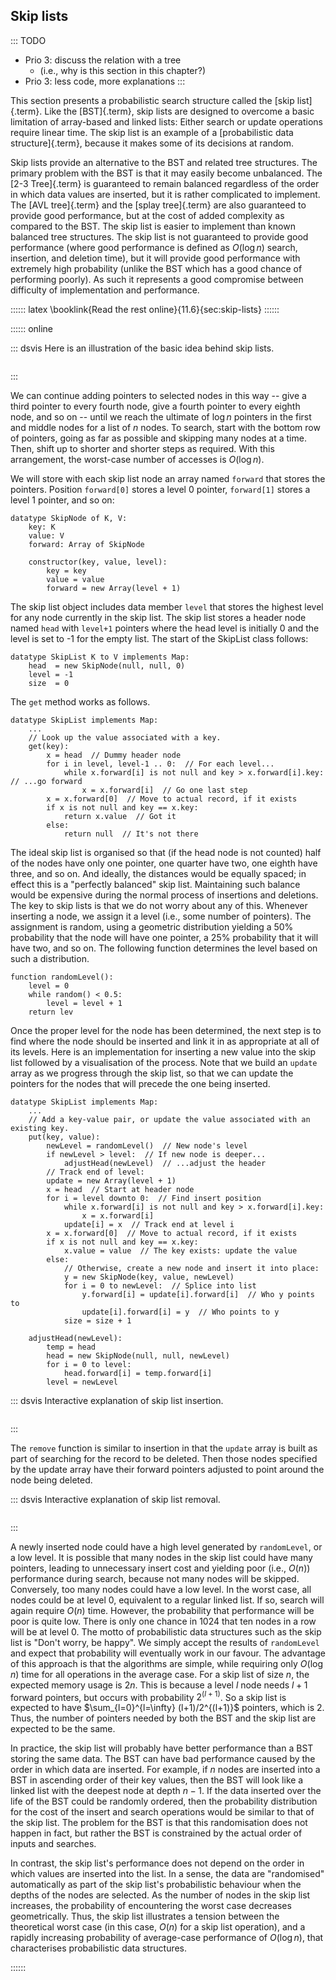 
## Skip lists

::: TODO
- Prio 3: discuss the relation with a tree
    - (i.e., why is this section in this chapter?)
- Prio 3: less code, more explanations
:::

This section presents a probabilistic search structure called the
[skip list]{.term}. Like the
[BST]{.term}, skip lists are designed to
overcome a basic limitation of array-based and linked lists: Either
search or update operations require linear time. The skip list is an
example of a [probabilistic data structure]{.term}, because it makes some of its decisions at random.

Skip lists provide an alternative to the BST and related tree
structures. The primary problem with the BST is that it may easily
become unbalanced. The [2-3 Tree]{.term} is
guaranteed to remain balanced regardless of the order in which data
values are inserted, but it is rather complicated to implement. The
[AVL tree]{.term} and the
[splay tree]{.term} are also guaranteed to
provide good performance, but at the cost of added complexity as
compared to the BST. The skip list is easier to implement than known
balanced tree structures. The skip list is not guaranteed to provide
good performance (where good performance is defined as $O(\log n)$
search, insertion, and deletion time), but it will provide good
performance with extremely high probability (unlike the BST which has a
good chance of performing poorly). As such it represents a good
compromise between difficulty of implementation and performance.


:::::: latex
\booklink{Read the rest online}{11.6}{sec:skip-lists}
::::::

:::::: online

::: dsvis
Here is an illustration of the basic idea behind skip lists.

``` {.jsav-animation src="SearchStruct/SkipListIntroCON.js" script="DataStructures/SkipList.js" links="DataStructures/SkipList.css SearchStruct/SkipListIntroCON.css"}
```
:::

We can continue adding pointers to selected nodes in this way -- give
a third pointer to every fourth node, give a fourth pointer to every
eighth node, and so on -- until we reach the ultimate of $\log n$
pointers in the first and middle nodes for a list of $n$ nodes. To
search, start with the bottom row of pointers, going as far as possible
and skipping many nodes at a time. Then, shift up to shorter and shorter
steps as required. With this arrangement, the worst-case number of
accesses is $O(\log n)$.

We will store with each skip list node an array named `forward` that
stores the pointers. Position `forward[0]` stores a level 0 pointer,
`forward[1]` stores a level 1 pointer, and so on:

    datatype SkipNode of K, V:
        key: K
        value: V
        forward: Array of SkipNode

        constructor(key, value, level):
            key = key
            value = value
            forward = new Array(level + 1)

The skip list object includes data member `level` that stores the
highest level for any node currently in the skip list. The skip list
stores a header node named `head` with `level+1` pointers where the head
level is initially 0 and the level is set to -1 for the empty list. The
start of the SkipList class follows:

    datatype SkipList K to V implements Map:
        head  = new SkipNode(null, null, 0)
        level = -1
        size  = 0

The `get` method works as follows.

    datatype SkipList implements Map:
        ...
        // Look up the value associated with a key.
        get(key):
            x = head  // Dummy header node
            for i in level, level-1 .. 0:  // For each level...
                while x.forward[i] is not null and key > x.forward[i].key:  // ...go forward
                    x = x.forward[i]  // Go one last step
            x = x.forward[0]  // Move to actual record, if it exists
            if x is not null and key == x.key:
                return x.value  // Got it
            else:
                return null  // It's not there

The ideal skip list is organised so that (if the head node is not
counted) half of the nodes have only one pointer, one quarter have two,
one eighth have three, and so on. And ideally, the distances would be
equally spaced; in effect this is a "perfectly balanced" skip list.
Maintaining such balance would be expensive during the normal process of
insertions and deletions. The key to skip lists is that we do not worry
about any of this. Whenever inserting a node, we assign it a level
(i.e., some number of pointers). The assignment is random, using a
geometric distribution yielding a 50% probability that the node will
have one pointer, a 25% probability that it will have two, and so on.
The following function determines the level based on such a
distribution.

    function randomLevel():
        level = 0
        while random() < 0.5:
            level = level + 1
        return lev

Once the proper level for the node has been determined, the next step is
to find where the node should be inserted and link it in as appropriate
at all of its levels. Here is an implementation for inserting a new
value into the skip list followed by a visualisation of the process.
Note that we build an `update` array as we progress through the skip
list, so that we can update the pointers for the nodes that will precede
the one being inserted.

    datatype SkipList implements Map:
        ...
        // Add a key-value pair, or update the value associated with an existing key.
        put(key, value):
            newLevel = randomLevel()  // New node's level
            if newLevel > level:  // If new node is deeper...
                adjustHead(newLevel)  // ...adjust the header
            // Track end of level:
            update = new Array(level + 1)
            x = head  // Start at header node
            for i = level downto 0:  // Find insert position
                while x.forward[i] is not null and key > x.forward[i].key:
                    x = x.forward[i]
                update[i] = x  // Track end at level i
            x = x.forward[0]  // Move to actual record, if it exists
            if x is not null and key == x.key:
                x.value = value  // The key exists: update the value
            else:
                // Otherwise, create a new node and insert it into place:
                y = new SkipNode(key, value, newLevel)
                for i = 0 to newLevel:  // Splice into list
                    y.forward[i] = update[i].forward[i]  // Who y points to
                    update[i].forward[i] = y  // Who points to y
                size = size + 1

        adjustHead(newLevel):
            temp = head
            head = new SkipNode(null, null, newLevel)
            for i = 0 to level:
                head.forward[i] = temp.forward[i]
            level = newLevel


::: dsvis
Interactive explanation of skip list insertion.

``` {.jsav-animation src="SearchStruct/SkipListInsertCON.js" script="DataStructures/SkipList.js" links="DataStructures/SkipList.css SearchStruct/SkipListInsertCON.css"}
```
:::

The `remove` function is similar to insertion in that the `update` array
is built as part of searching for the record to be deleted. Then those
nodes specified by the update array have their forward pointers adjusted
to point around the node being deleted.

::: dsvis
Interactive explanation of skip list removal.

``` {.jsav-animation src="SearchStruct/SkipListRmvCON.js" script="DataStructures/SkipList.js" links="DataStructures/SkipList.css SearchStruct/SkipListRmvCON.css"}
```
:::

A newly inserted node could have a high level generated by
`randomLevel`, or a low level. It is possible that many nodes in the
skip list could have many pointers, leading to unnecessary insert cost
and yielding poor (i.e., $O(n)$) performance during search, because
not many nodes will be skipped. Conversely, too many nodes could have a
low level. In the worst case, all nodes could be at level 0, equivalent
to a regular linked list. If so, search will again require $O(n)$
time. However, the probability that performance will be poor is quite
low. There is only one chance in 1024 that ten nodes in a row will be at
level 0. The motto of probabilistic data structures such as the skip
list is "Don't worry, be happy". We simply accept the results of
`randomLevel` and expect that probability will eventually work in our
favour. The advantage of this approach is that the algorithms are simple,
while requiring only $O(\log n)$ time for all operations in the
average case. For a skip list of size $n$, the expected memory usage is
$2n$. This is because a level $l$ node needs $l+1$ forward pointers, but
occurs with probability $2^{(l+1)}$. So a skip list is expected to have
$\sum_{l=0}^{l=\infty} (l+1)/2^{(l+1)}$ pointers, which is 2. Thus, the
number of pointers needed by both the BST and the skip list are expected
to be the same.

In practice, the skip list will probably have better performance than a
BST storing the same data. The BST can have bad performance caused by
the order in which data are inserted. For example, if $n$ nodes are
inserted into a BST in ascending order of their key values, then the BST
will look like a linked list with the deepest node at depth $n-1$. If
the data inserted over the life of the BST could be randomly ordered,
then the probability distribution for the cost of the insert and search
operations would be similar to that of the skip list. The problem for
the BST is that this randomisation does not happen in fact, but rather
the BST is constrained by the actual order of inputs and searches.

In contrast, the skip list's performance does not depend on the order
in which values are inserted into the list. In a sense, the data are
"randomised" automatically as part of the skip list's probabilistic
behaviour when the depths of the nodes are selected. As the number of
nodes in the skip list increases, the probability of encountering the
worst case decreases geometrically. Thus, the skip list illustrates a
tension between the theoretical worst case (in this case, $O(n)$
for a skip list operation), and a rapidly increasing probability of
average-case performance of $O(\log n)$, that characterises
probabilistic data structures.

<!--
### Invariants
 -->

::::::
